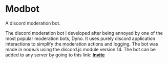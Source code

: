 # Modbot
A discord moderation bot.

The discord moderation bot I developed after being annoyed by one of the most popular moderation bots, Dyno.
It uses purely discord application interactions to simplify the moderation actions and logging.
The bot was made in nodeJs using the discord.js module version 14.
The bot can be added to any server by going to this link: **[Invite](https://discord.com/api/oauth2/authorize?client_id=998213943942193152&permissions=1376604179664&scope=applications.commands%20bot)**

